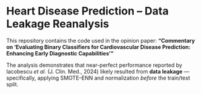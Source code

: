 # Heart Disease Prediction – Data Leakage Reanalysis

This repository contains the code used in the opinion paper:
**“Commentary on ‘Evaluating Binary Classifiers for Cardiovascular Disease Prediction: Enhancing Early Diagnostic Capabilities’”**

The analysis demonstrates that near-perfect performance reported by Iacobescu *et al.* (J. Clin. Med., 2024) likely resulted from **data leakage** — specifically, applying SMOTE–ENN and normalization *before* the train/test split.



